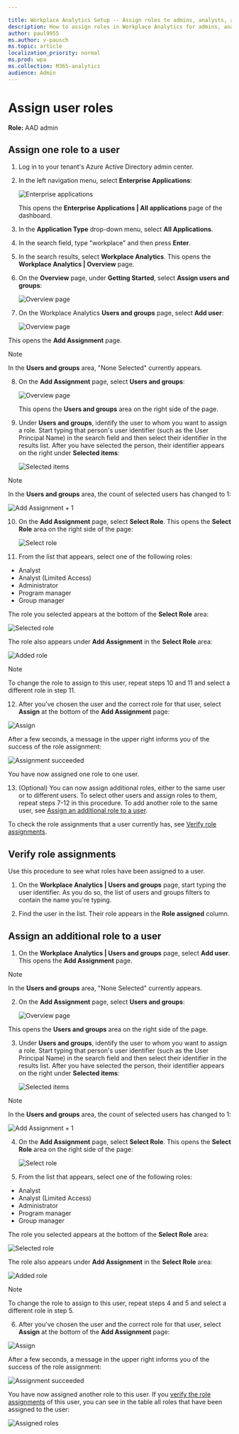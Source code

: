 ```yaml
---

title: Workplace Analytics Setup -- Assign roles to admins, analysts, and PMs 
description: How to assign roles in Workplace Analytics for admins, analysts, and program managers
author: paul9955
ms.author: v-pausch
ms.topic: article
localization_priority: normal 
ms.prod: wpa
ms.collection: M365-analytics
audience: Admin
---
```


# Assign user roles 

**Role:** AAD admin  

## Assign one role to a user 

1. Log in to your tenant's Azure Active Directory admin center. 

2. In the left navigation menu, select **Enterprise Applications**:

   ![Enterprise applications](../images/wpa/setup/enterprise-apps.png) 
   
   This opens the **Enterprise Applications | All applications** page of the dashboard. 

3. In the **Application Type** drop-down menu, select **All Applications**. 

4. In the search field, type "workplace" and then press **Enter**. 

5. In the search results, select **Workplace Analytics**. This opens the **Workplace Analytics | Overview** page.  

6. On the **Overview** page, under **Getting Started**, select **Assign users and groups**: 

   ![Overview page](../images/wpa/setup/wpa-overview.png)  

7. On the Workplace Analytics **Users and groups** page, select **Add user**:

   ![Overview page](../images/wpa/setup/wpa-users-and-groups.png)  

This opens the **Add Assignment** page. 

> [!Note] 
> In the **Users and groups** area, "None Selected" currently appears. 

8. On the **Add Assignment** page, select **Users and groups**: 
   
   ![Overview page](../images/wpa/setup/select-users-and-groups-4.png)

   This opens the **Users and groups** area on the right side of the page.

9. Under **Users and groups**, identify the user to whom you want to assign a role. Start typing that person's user identifier (such as the User Principal Name) in the search field and then select their identifier in the results list. After you have selected the person, their identifier appears on the right under **Selected items**: 
   
   ![Selected items](../images/wpa/setup/selected-items.png)

> [!Note] 
> In the **Users and groups** area, the count of selected users has changed to 1:
>    
> ![Add Assignment + 1](../images/wpa/setup/add-assignment-plus-1.png)
    
10. On the **Add Assignment** page, select **Select Role**. This opens the **Select Role** area on the right side of the page: 

    ![Select role](../images/wpa/setup/select-role.png)
    
11. From the list that appears, select one of the following roles:  

   * Analyst 
   * Analyst (Limited Access) 
   * Administrator 
   * Program manager 
   * Group manager 

   The role you selected appears at the bottom of the **Select Role** area: 

   ![Selected role](../images/wpa/setup/selected-role.png)

   The role also appears under **Add Assignment** in the **Select Role** area: 

   ![Added role](../images/wpa/setup/add-assignment-select-53.png)

> [!Note] 
> To change the role to assign to this user, repeat steps 10 and 11 and select a different role in step 11. 

12. After you've chosen the user and the correct role for that user, select **Assign** at the bottom of the **Add Assignment** page:  
 
   ![Assign](../images/wpa/setup/assign-button.png)

   After a few seconds, a message in the upper right informs you of the success of the role assignment:  

   ![Assignment succeeded](../images/wpa/setup/assignment-succeeded.png)

You have now assigned one role to one user.  

13. (Optional) You can now assign additional roles, either to the same user or to different users. To select other users and assign roles to them, repeat steps 7-12 in this procedure. To add another role to the same user, see [Assign an additional role to a user](#assign-an-additional-role-to-a-user).  

To check the role assignments that a user currently has, see [Verify role assignments](#verify-role-assignments).

## Verify role assignments 

Use this procedure to see what roles have been assigned to a user.  

1. On the **Workplace Analytics | Users and groups** page, start typing the user identifier. As you do so, the list of users and groups filters to contain the name you're typing.  

2. Find the user in the list. Their role appears in the **Role assigned** column.  

## Assign an additional role to a user 

1. On the **Workplace Analytics | Users and groups** page, select **Add user**. This opens the **Add Assignment** page. 

> [!Note] 
> In the **Users and groups** area, "None Selected" currently appears. 

2. On the **Add Assignment** page, select **Users and groups**: 
   
   ![Overview page](../images/wpa/setup/select-users-and-groups-4.png)

This opens the **Users and groups** area on the right side of the page.
 
3. Under **Users and groups**, identify the user to whom you want to assign a role. Start typing that person's user identifier (such as the User Principal Name) in the search field and then select their identifier in the results list. After you have selected the person, their identifier appears on the right under **Selected items**: 
   
   ![Selected items](../images/wpa/setup/selected-items.png)

> [!Note] 
> In the **Users and groups** area, the count of selected users has changed to 1:
>    
> ![Add Assignment + 1](../images/wpa/setup/add-assignment-plus-1.png)

4. On the **Add Assignment** page, select **Select Role**. This opens the **Select Role** area on the right side of the page: 

   ![Select role](../images/wpa/setup/select-role.png)
 
5. From the list that appears, select one of the following roles:  

 * Analyst 
 * Analyst (Limited Access) 
 * Administrator 
 * Program manager 
 * Group manager 

  The role you selected appears at the bottom of the **Select Role** area: 
  
  ![Selected role](../images/wpa/setup/selected-role.png)

  The role also appears under **Add Assignment** in the **Select Role** area: 
  
  ![Added role](../images/wpa/setup/add-assignment-select-53.png)
  
  > [!Note] 
  > To change the role to assign to this user, repeat steps 4 and 5 and select a different role in step 5. 
  
6. After you've chosen the user and the correct role for that user, select **Assign** at the bottom of the **Add Assignment** page: 
 
  ![Assign](../images/wpa/setup/assign-button.png)

After a few seconds, a message in the upper right informs you of the success of the role assignment:  

![Assignment succeeded](../images/wpa/setup/assignment-succeeded.png)
 
You have now assigned another role to this user. If you [verify the role assignments](#verify-role-assignments) of this user, you can see in the table all roles that have been assigned to the user:  

![Assigned roles](../images/wpa/setup/assigned-roles.png)
 
 
 